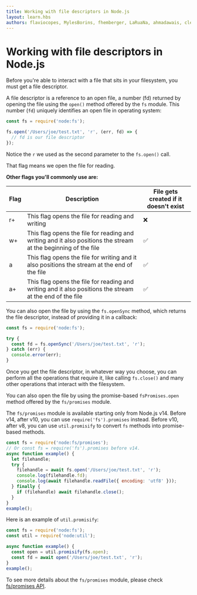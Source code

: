 ```yaml
---
title: Working with file descriptors in Node.js
layout: learn.hbs
authors: flaviocopes, MylesBorins, fhemberger, LaRuaNa, ahmadawais, clean99, vaishnav-mk
---
```


# Working with file descriptors in Node.js

Before you're able to interact with a file that sits in your filesystem, you must get a file descriptor.

A file descriptor is a reference to an open file, a number (fd) returned by opening the file using the `open()` method offered by the `fs` module. This number (`fd`) uniquely identifies an open file in operating system:

```js
const fs = require('node:fs');

fs.open('/Users/joe/test.txt', 'r', (err, fd) => {
  // fd is our file descriptor
});
```

Notice the `r` we used as the second parameter to the `fs.open()` call.

That flag means we open the file for reading.

**Other flags you'll commonly use are:**

| Flag | Description                                                                                                    | File gets created if it doesn't exist |
| ---- | -------------------------------------------------------------------------------------------------------------- | ------------------------------------- |
| r+   | This flag opens the file for reading and writing                                                               | ❌                                    |
| w+   | This flag opens the file for reading and writing and it also positions the stream at the beginning of the file | ✅                                    |
| a    | This flag opens the file for writing and it also positions the stream at the end of the file                   | ✅                                    |
| a+   | This flag opens the file for reading and writing and it also positions the stream at the end of the file       | ✅                                    |

You can also open the file by using the `fs.openSync` method, which returns the file descriptor, instead of providing it in a callback:

```js
const fs = require('node:fs');

try {
  const fd = fs.openSync('/Users/joe/test.txt', 'r');
} catch (err) {
  console.error(err);
}
```

Once you get the file descriptor, in whatever way you choose, you can perform all the operations that require it, like calling `fs.close()` and many other operations that interact with the filesystem.

You can also open the file by using the promise-based `fsPromises.open` method offered by the `fs/promises` module.

The `fs/promises` module is available starting only from Node.js v14. Before v14, after v10, you can use `require('fs').promises` instead. Before v10, after v8, you can use `util.promisify` to convert `fs` methods into promise-based methods.

```js
const fs = require('node:fs/promises');
// Or const fs = require('fs').promises before v14.
async function example() {
  let filehandle;
  try {
    filehandle = await fs.open('/Users/joe/test.txt', 'r');
    console.log(filehandle.fd);
    console.log(await filehandle.readFile({ encoding: 'utf8' }));
  } finally {
    if (filehandle) await filehandle.close();
  }
}
example();
```

Here is an example of `util.promisify`:

```js
const fs = require('node:fs');
const util = require('node:util');

async function example() {
  const open = util.promisify(fs.open);
  const fd = await open('/Users/joe/test.txt', 'r');
}
example();
```

To see more details about the `fs/promises` module, please check [fs/promises API](https://nodejs.org/api/fs.html#promise-example).

